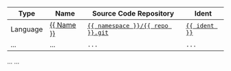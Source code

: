 
[site]: ...
[docs]: ...
[repo]: ...


| Type | Name | Source Code Repository | Ident |
| ---- | ---- | ---------------------- | ----- |
| Language | [{{ Name }}][site] | [`{{ namespace }}/{{ repo }}.git`][repo] | [`{{ ident }}`][docs] |
| ... | ... | `...` | `...` |

...
...
